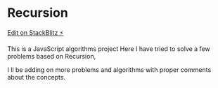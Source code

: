 # Recursion

[Edit on StackBlitz ⚡️](https://stackblitz.com/edit/node-5b9uvy)

This is a JavaScript algorithms project 
Here I have tried to solve a few problems based on Recursion, 

I ll be adding on more problems and algorithms with proper comments about the concepts.

